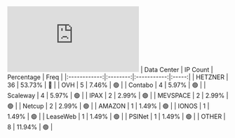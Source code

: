 ![Diagramm](https://github.com/obajay/StateSync-snapshots/blob/main/Projects/Empower/1/README.md)
| Data Center | IP Count | Percentage | Freq |
|:------------:|:--------:|:-----------:|:-----:|
| HETZNER | 36 | 53.73% | 🔴 |
| OVH | 5 | 7.46% | 🟢 |
| Contabo | 4 | 5.97% | 🟢 |
| Scaleway | 4 | 5.97% | 🟢 |
| IPAX | 2 | 2.99% | 🟢 |
| MEVSPACE | 2 | 2.99% | 🟢 |
| Netcup | 2 | 2.99% | 🟢 |
| AMAZON | 1 | 1.49% | 🟢 |
| IONOS | 1 | 1.49% | 🟢 |
| LeaseWeb | 1 | 1.49% | 🟢 |
| PSINet | 1 | 1.49% | 🟢 |
| OTHER | 8 | 11.94% | 🟢 |